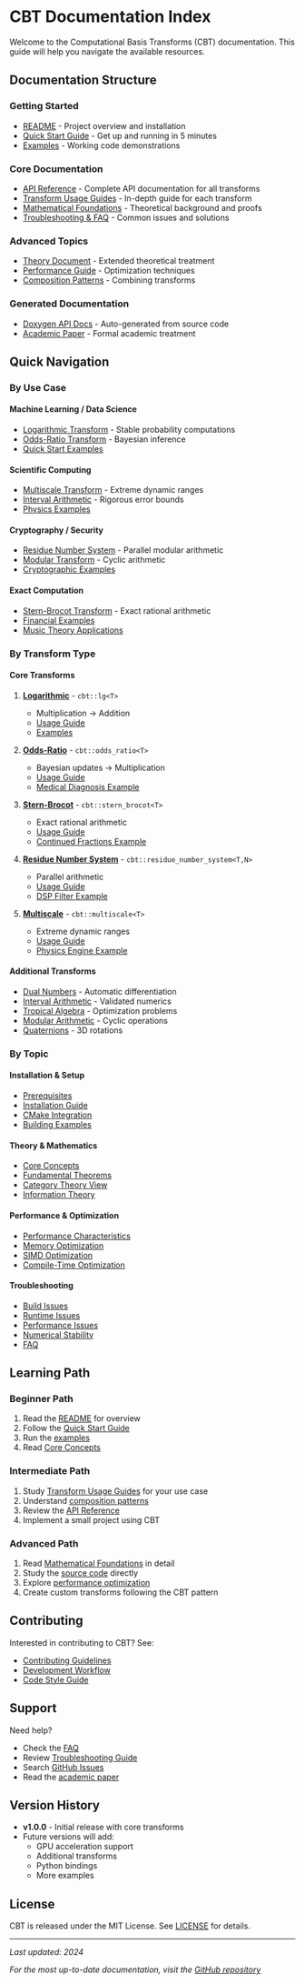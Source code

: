 # CBT Documentation Index

Welcome to the Computational Basis Transforms (CBT) documentation. This guide will help you navigate the available resources.

## Documentation Structure

### Getting Started
- [README](../README.md) - Project overview and installation
- [Quick Start Guide](quick_start.md) - Get up and running in 5 minutes
- [Examples](../examples/) - Working code demonstrations

### Core Documentation
- [API Reference](api_reference.md) - Complete API documentation for all transforms
- [Transform Usage Guides](transform_guides.md) - In-depth guide for each transform
- [Mathematical Foundations](mathematical_foundations.md) - Theoretical background and proofs
- [Troubleshooting & FAQ](troubleshooting.md) - Common issues and solutions

### Advanced Topics
- [Theory Document](theory.md) - Extended theoretical treatment
- [Performance Guide](transform_guides.md#performance-optimization-guide) - Optimization techniques
- [Composition Patterns](transform_guides.md#advanced-composition-patterns) - Combining transforms

### Generated Documentation
- [Doxygen API Docs](api/html/index.html) - Auto-generated from source code
- [Academic Paper](../paper/cbt.pdf) - Formal academic treatment

## Quick Navigation

### By Use Case

#### Machine Learning / Data Science
- [Logarithmic Transform](transform_guides.md#logarithmic-transform-cbtlgt) - Stable probability computations
- [Odds-Ratio Transform](transform_guides.md#odds-ratio-transform-cbtodds_ratiot) - Bayesian inference
- [Quick Start Examples](quick_start.md#case-1-machine-learning---stable-probability-computations)

#### Scientific Computing
- [Multiscale Transform](transform_guides.md#multiscale-transform-cbtmultiscalet) - Extreme dynamic ranges
- [Interval Arithmetic](api_reference.md#interval-arithmetic-cbtintervalt) - Rigorous error bounds
- [Physics Examples](quick_start.md#case-3-scientific-computing---multi-scale-physics)

#### Cryptography / Security
- [Residue Number System](transform_guides.md#residue-number-system-cbtresidue_number_systemtn) - Parallel modular arithmetic
- [Modular Transform](api_reference.md#modular-arithmetic-cbtmodulartm) - Cyclic arithmetic
- [Cryptographic Examples](transform_guides.md#example-2-cryptographic-operations)

#### Exact Computation
- [Stern-Brocot Transform](transform_guides.md#stern-brocot-transform-cbtstern_brocott) - Exact rational arithmetic
- [Financial Examples](quick_start.md#case-4-financial-computing---exact-decimal-arithmetic)
- [Music Theory Applications](transform_guides.md#example-1-musical-interval-calculator)

### By Transform Type

#### Core Transforms
1. **[Logarithmic](api_reference.md#logarithmic-transform)** - `cbt::lg<T>`
   - Multiplication → Addition
   - [Usage Guide](transform_guides.md#logarithmic-transform-cbtlgt)
   - [Examples](quick_start.md#your-first-cbt-program)

2. **[Odds-Ratio](api_reference.md#odds-ratio-transform)** - `cbt::odds_ratio<T>`
   - Bayesian updates → Multiplication
   - [Usage Guide](transform_guides.md#odds-ratio-transform-cbtodds_ratiot)
   - [Medical Diagnosis Example](transform_guides.md#example-1-medical-diagnostic-system)

3. **[Stern-Brocot](api_reference.md#stern-brocot-transform)** - `cbt::stern_brocot<T>`
   - Exact rational arithmetic
   - [Usage Guide](transform_guides.md#stern-brocot-transform-cbtstern_brocott)
   - [Continued Fractions Example](transform_guides.md#example-2-continued-fraction-approximation)

4. **[Residue Number System](api_reference.md#residue-number-system)** - `cbt::residue_number_system<T,N>`
   - Parallel arithmetic
   - [Usage Guide](transform_guides.md#residue-number-system-cbtresidue_number_systemtn)
   - [DSP Filter Example](transform_guides.md#example-1-parallel-dsp-filter)

5. **[Multiscale](api_reference.md#multiscale-transform)** - `cbt::multiscale<T>`
   - Extreme dynamic ranges
   - [Usage Guide](transform_guides.md#multiscale-transform-cbtmultiscalet)
   - [Physics Engine Example](transform_guides.md#example-1-multi-scale-physics-engine)

#### Additional Transforms
- [Dual Numbers](api_reference.md#dual-numbers-cbtdualt) - Automatic differentiation
- [Interval Arithmetic](api_reference.md#interval-arithmetic-cbtintervalt) - Validated numerics
- [Tropical Algebra](api_reference.md#tropical-algebra-cbttropicalt) - Optimization problems
- [Modular Arithmetic](api_reference.md#modular-arithmetic-cbtmodulartm) - Cyclic operations
- [Quaternions](api_reference.md#quaternions-cbtquaterniont) - 3D rotations

### By Topic

#### Installation & Setup
- [Prerequisites](../README.md#prerequisites)
- [Installation Guide](../README.md#installation)
- [CMake Integration](quick_start.md#installation-in-30-seconds)
- [Building Examples](../README.md#building-examples-and-tests)

#### Theory & Mathematics
- [Core Concepts](mathematical_foundations.md#1-formal-definition)
- [Fundamental Theorems](mathematical_foundations.md#2-fundamental-theorems)
- [Category Theory View](mathematical_foundations.md#8-category-theory-perspective)
- [Information Theory](mathematical_foundations.md#9-information-theoretic-analysis)

#### Performance & Optimization
- [Performance Characteristics](api_reference.md#performance-characteristics)
- [Memory Optimization](transform_guides.md#memory-layout-considerations)
- [SIMD Optimization](transform_guides.md#simd-optimization)
- [Compile-Time Optimization](transform_guides.md#compile-time-optimization)

#### Troubleshooting
- [Build Issues](troubleshooting.md#build-and-compilation-issues)
- [Runtime Issues](troubleshooting.md#runtime-issues)
- [Performance Issues](troubleshooting.md#performance-issues)
- [Numerical Stability](troubleshooting.md#numerical-stability-issues)
- [FAQ](troubleshooting.md#frequently-asked-questions)

## Learning Path

### Beginner Path
1. Read the [README](../README.md) for overview
2. Follow the [Quick Start Guide](quick_start.md)
3. Run the [examples](../examples/cbt_demo.cpp)
4. Read [Core Concepts](mathematical_foundations.md#1-formal-definition)

### Intermediate Path
1. Study [Transform Usage Guides](transform_guides.md) for your use case
2. Understand [composition patterns](transform_guides.md#advanced-composition-patterns)
3. Review the [API Reference](api_reference.md)
4. Implement a small project using CBT

### Advanced Path
1. Read [Mathematical Foundations](mathematical_foundations.md) in detail
2. Study the [source code](../include/cbt/) directly
3. Explore [performance optimization](transform_guides.md#performance-optimization-guide)
4. Create custom transforms following the CBT pattern

## Contributing

Interested in contributing to CBT? See:
- [Contributing Guidelines](../README.md#contributing)
- [Development Workflow](../README.md#contributing)
- [Code Style Guide](../CLAUDE.md#code-style)

## Support

Need help?
- Check the [FAQ](troubleshooting.md#frequently-asked-questions)
- Review [Troubleshooting Guide](troubleshooting.md)
- Search [GitHub Issues](https://github.com/[username]/cbt/issues)
- Read the [academic paper](../paper/cbt.pdf)

## Version History

- **v1.0.0** - Initial release with core transforms
- Future versions will add:
  - GPU acceleration support
  - Additional transforms
  - Python bindings
  - More examples

## License

CBT is released under the MIT License. See [LICENSE](../LICENSE) for details.

---

*Last updated: 2024*

*For the most up-to-date documentation, visit the [GitHub repository](https://github.com/[username]/cbt)*